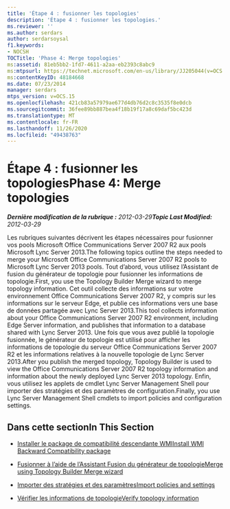 ```yaml
---
title: 'Étape 4 : fusionner les topologies'
description: 'Étape 4 : fusionner les topologies.'
ms.reviewer: ''
ms.author: serdars
author: serdarsoysal
f1.keywords:
- NOCSH
TOCTitle: 'Phase 4: Merge topologies'
ms:assetid: 81eb5bb2-1fd7-4611-a2aa-eb2393c8abc9
ms:mtpsurl: https://technet.microsoft.com/en-us/library/JJ205044(v=OCS.15)
ms:contentKeyID: 48184668
ms.date: 07/23/2014
manager: serdars
mtps_version: v=OCS.15
ms.openlocfilehash: 421cb83a57979ae677d4db76d2c8c3535f8e0dcb
ms.sourcegitcommit: 36fee89bb887bea4f18b19f17a8c69daf5bc423d
ms.translationtype: MT
ms.contentlocale: fr-FR
ms.lasthandoff: 11/26/2020
ms.locfileid: "49438763"
---
```

# <a name="phase-4-merge-topologies"></a><span data-ttu-id="8e4e6-103">Étape 4 : fusionner les topologies</span><span class="sxs-lookup"><span data-stu-id="8e4e6-103">Phase 4: Merge topologies</span></span>

<div data-xmlns="http://www.w3.org/1999/xhtml">

<div class="topic" data-xmlns="http://www.w3.org/1999/xhtml" data-msxsl="urn:schemas-microsoft-com:xslt" data-cs="https://msdn.microsoft.com/">

<div data-asp="https://msdn2.microsoft.com/asp">



</div>

<div id="mainSection">

<div id="mainBody"><span data-ttu-id="8e4e6-104">

<span> </span></span><span class="sxs-lookup"><span data-stu-id="8e4e6-104">

<span> </span></span></span>

<span data-ttu-id="8e4e6-105">_**Dernière modification de la rubrique :** 2012-03-29_</span><span class="sxs-lookup"><span data-stu-id="8e4e6-105">_**Topic Last Modified:** 2012-03-29_</span></span>

<span data-ttu-id="8e4e6-106">Les rubriques suivantes décrivent les étapes nécessaires pour fusionner vos pools Microsoft Office Communications Server 2007 R2 aux pools Microsoft Lync Server 2013.</span><span class="sxs-lookup"><span data-stu-id="8e4e6-106">The following topics outline the steps needed to merge your Microsoft Office Communications Server 2007 R2 pools to Microsoft Lync Server 2013 pools.</span></span> <span data-ttu-id="8e4e6-107">Tout d’abord, vous utilisez l’Assistant de fusion du générateur de topologie pour fusionner les informations de topologie.</span><span class="sxs-lookup"><span data-stu-id="8e4e6-107">First, you use the Topology Builder Merge wizard to merge topology information.</span></span> <span data-ttu-id="8e4e6-108">Cet outil collecte des informations sur votre environnement Office Communications Server 2007 R2, y compris sur les informations sur le serveur Edge, et publie ces informations vers une base de données partagée avec Lync Server 2013.</span><span class="sxs-lookup"><span data-stu-id="8e4e6-108">This tool collects information about your Office Communications Server 2007 R2 environment, including Edge Server information, and publishes that information to a database shared with Lync Server 2013.</span></span> <span data-ttu-id="8e4e6-109">Une fois que vous avez publié la topologie fusionnée, le générateur de topologie est utilisé pour afficher les informations de topologie du serveur Office Communications Server 2007 R2 et les informations relatives à la nouvelle topologie de Lync Server 2013.</span><span class="sxs-lookup"><span data-stu-id="8e4e6-109">After you publish the merged topology, Topology Builder is used to view the Office Communications Server 2007 R2 topology information and information about the newly deployed Lync Server 2013 topology.</span></span> <span data-ttu-id="8e4e6-110">Enfin, vous utilisez les applets de cmdlet Lync Server Management Shell pour importer des stratégies et des paramètres de configuration.</span><span class="sxs-lookup"><span data-stu-id="8e4e6-110">Finally, you use Lync Server Management Shell cmdlets to import policies and configuration settings.</span></span>

<div>

## <a name="in-this-section"></a><span data-ttu-id="8e4e6-111">Dans cette section</span><span class="sxs-lookup"><span data-stu-id="8e4e6-111">In This Section</span></span>

  - [<span data-ttu-id="8e4e6-112">Installer le package de compatibilité descendante WMI</span><span class="sxs-lookup"><span data-stu-id="8e4e6-112">Install WMI Backward Compatibility package</span></span>](install-wmi-backward-compatibility-package.md)

  - [<span data-ttu-id="8e4e6-113">Fusionner à l’aide de l’Assistant Fusion du générateur de topologie</span><span class="sxs-lookup"><span data-stu-id="8e4e6-113">Merge using Topology Builder Merge wizard</span></span>](merge-using-topology-builder-merge-wizard.md)

  - [<span data-ttu-id="8e4e6-114">Importer des stratégies et des paramètres</span><span class="sxs-lookup"><span data-stu-id="8e4e6-114">Import policies and settings</span></span>](import-policies-and-settings.md)

  - [<span data-ttu-id="8e4e6-115">Vérifier les informations de topologie</span><span class="sxs-lookup"><span data-stu-id="8e4e6-115">Verify topology information</span></span>](verify-topology-information.md)

<span data-ttu-id="8e4e6-116"></div>

</div>

<span> </span>

</div>

</div>

</span><span class="sxs-lookup"><span data-stu-id="8e4e6-116"></div>

</div>

<span> </span>

</div>

</div>

</span></span></div>

